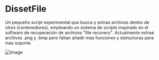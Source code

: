 # DissetFile
Un pequeño script experimental que busca y extrae archivos dentro de otros (contenedores), empleando un sistema de scripts inspirado en el 
software de recuperación de archivos "file recovery".
Actualmente extrae archivos .png y .bmp pero faltan añadir mas funciones y estructuras para mas soporte.


  ![Image](https://raw.githubusercontent.com/srbill1996/DissetFile/master/logo.png)
